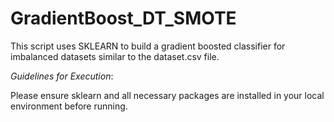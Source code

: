 # GradientBoost_DT_SMOTE

This script uses SKLEARN to build a gradient boosted classifier for imbalanced datasets similar to the dataset.csv file.


*Guidelines for Execution*: 

Please ensure sklearn and all necessary packages are installed in your local environment before running.
